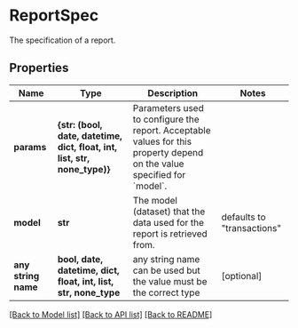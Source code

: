 # ReportSpec

The specification of a report.

## Properties
Name | Type | Description | Notes
------------ | ------------- | ------------- | -------------
**params** | **{str: (bool, date, datetime, dict, float, int, list, str, none_type)}** | Parameters used to configure the report. Acceptable values for this property depend on the value specified for &#x60;model&#x60;. | 
**model** | **str** | The model (dataset) that the data used for the report is retrieved from. | defaults to "transactions"
**any string name** | **bool, date, datetime, dict, float, int, list, str, none_type** | any string name can be used but the value must be the correct type | [optional]

[[Back to Model list]](../README.md#documentation-for-models) [[Back to API list]](../README.md#documentation-for-api-endpoints) [[Back to README]](../README.md)


